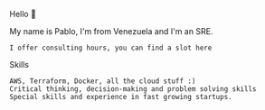 Hello 👋

My name is Pablo, I'm from Venezuela and I'm an SRE.

    I offer consulting hours, you can find a slot here

Skills
    
    AWS, Terraform, Docker, all the cloud stuff :)
    Critical thinking, decision-making and problem solving skills
    Special skills and experience in fast growing startups.
